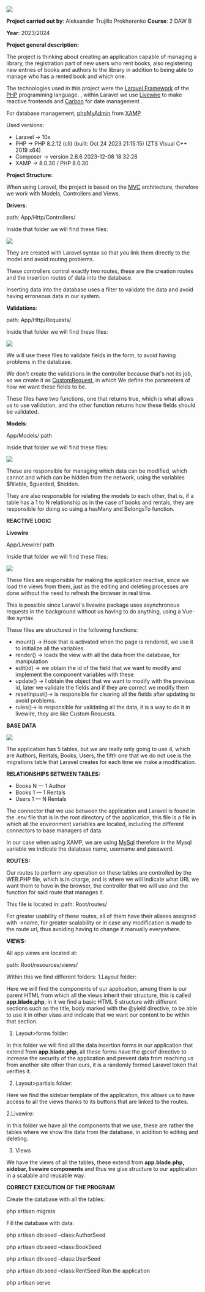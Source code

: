 ﻿![](Aspose.Words.5f43dabe-f692-4140-ad55-3d8d63fe87c2.001.jpeg)

**Project carried out by**: Aleksander Trujillo Prokhorenko **Course**: 2 DAW B

**Year**: 2023/2024

**Project general description:**

The project is thinking about creating an application capable of managing a library, the registration part of new users who rent books, also registering new entries of books and authors to the library in addition to being able to manage who has a rented book and which one.

The technologies used in this project were the [Laravel Framework](https://laravel.com) of the [PHP](https://www.php.net/manual/es/intro-whatis.php) programming language. , within Laravel we use [Livewire](https://livewire.laravel.com/docs/quickstart) to make reactive frontends and [Carbon](https://carbon.nesbot.com/docs/) for date management .

For database management, [phpMyAdmin](https://www.phpmyadmin.net) from [XAMP](https://www.mysql.com)

Used versions:

- Laravel -> 10x
- PHP -> PHP 8.2.12 (cli) (built: Oct 24 2023 21:15:15) (ZTS Visual C++ 2019 x64)
- Composer -> version 2.6.6 2023-12-08 18:32:26
- XAMP -> 8.0.30 / PHP 8.0.30

**Project Structure:**

When using Laravel, the project is based on the [MVC](https://developer.mozilla.org/en-US/docs/Glossary/MVC) architecture, therefore we work with Models, Controllers and Views.

**Drivers**:

path: App/Http/Controllers/

Inside that folder we will find these files:

![](Aspose.Words.5f43dabe-f692-4140-ad55-3d8d63fe87c2.002.png)

They are created with Laravel syntax so that you link them directly to the model and avoid routing problems.

These controllers control exactly two routes, these are the creation routes and the insertion routes of data into the database.

Inserting data into the database uses a filter to validate the data and avoid having erroneous data in our system.

**Validations**:

path: App/Http/Requests/

Inside that folder we will find these files:

![](Aspose.Words.5f43dabe-f692-4140-ad55-3d8d63fe87c2.003.png)

We will use these files to validate fields in the form, to avoid having problems in the database.

We don't create the validations in the controller because that's not its job, so we create it as [CustomRequest](https://laravel.com/docs/10.x/validation#form-request-validation), in which We define the parameters of how we want these fields to be.

These files have two functions, one that returns true, which is what allows us to use validation, and the other function returns how these fields should be validated.

**Models**:

App/Models/ path

Inside that folder we will find these files:

![](Aspose.Words.5f43dabe-f692-4140-ad55-3d8d63fe87c2.004.png)

These are responsible for managing which data can be modified, which cannot and which can be hidden from the network, using the variables $fillable, $guarded, $hidden.

They are also responsible for relating the models to each other, that is, if a table has a 1 to N relationship as in the case of books and rentals, they are responsible for doing so using a hasMany and BelongsTo function.

**REACTIVE LOGIC**

**Livewire**

App/Livewire/ path

Inside that folder we will find these files:

![](Aspose.Words.5f43dabe-f692-4140-ad55-3d8d63fe87c2.005.png)

These files are responsible for making the application reactive, since we load the views from them, just as the editing and deleting processes are done without the need to refresh the browser in real time.

This is possible since Laravel's livewire package uses asynchronous requests in the background without us having to do anything, using a Vue-like syntax.

These files are structured in the following functions:

- mount() -> Hook that is activated when the page is rendered, we use it to initialize all the variables
- render() -> loads the view with all the data from the database, for manipulation
- edit(id) -> we obtain the id of the field that we want to modify and implement the component variables with these
- update() -> I obtain the object that we want to modify with the previous id, later we validate the fields and if they are correct we modify them
- resetInpust()-> is responsible for clearing all the fields after updating to avoid problems.
- rules()-> is responsible for validating all the data, it is a way to do it in livewire, they are like Custom Requests.

**BASE DATA**

![](Aspose.Words.5f43dabe-f692-4140-ad55-3d8d63fe87c2.006.jpeg)

The application has 5 tables, but we are really only going to use 4, which are Authors, Rentals, Books, Users, the fifth one that we do not use is the migrations table that Laravel creates for each time we make a modification.

**RELATIONSHIPS BETWEEN TABLES:**

- Books N — 1 Author
- Books 1 — 1 Rentals
- Users 1 — N Rentals

The connector that we use between the application and Laravel is found in the .env file that is in the root directory of the application, this file is a file in which all the environment variables are located, including the different connectors to base managers of data.

In our case when using XAMP, we are using [MySql](https://www.mysql.com) therefore in the Mysql variable we indicate the database name, username and password.

**ROUTES:**

Our routes to perform any operation on these tables are controlled by the WEB.PHP file, which is in charge, and is where we will indicate what URL we want them to have in the browser, the controller that we will use and the function for said route that manages it.

This file is located in: path: Root/routes/

For greater usability of these routes, all of them have their aliases assigned with ->name, for greater scalability or in case any modification is made to the route url, thus avoiding having to change it manually everywhere.

**VIEWS:**

All app views are located at:

path: Root/resources/views/

Within this we find different folders: 1.Layout folder:

Here we will find the components of our application, among them is our parent HTML from which all the views inherit their structure, this is called **app.blade.php**, in it we find a basic HTML 5 structure with different sections such as the title, body marked with the @yield directive, to be able to use it in other visas and indicate that we want our content to be within that section.

1. Layout>forms folder:

In this folder we will find all the data insertion forms in our application that extend from **app.blade.php**, all these forms have the @csrf directive to increase the security of the application and prevent data from reaching us from another site other than ours, it is a randomly formed Laravel token that verifies it.

2. Layout>partials folder:

Here we find the sidebar template of the application, this allows us to have access to all the views thanks to its buttons that are linked to the routes.

2.Livewire:

In this folder we have all the components that we use, these are rather the tables where we show the data from the database, in addition to editing and deleting.

3. Views

We have the views of all the tables, these extend from **app.blade.php, sidebar, livewire components** and thus we give structure to our application in a scalable and reusable way.

**CORRECT EXECUTION OF THE PROGRAM**

Create the database with all the tables:

php artisan migrate

Fill the database with data:

php artisan db:seed –class:AuthorSeed

php artisan db:seed –class:BookSeed

php artisan db:seed –class:UserSeed

php artisan db:seed –class:RentSeed Run the application

php artisan serve
